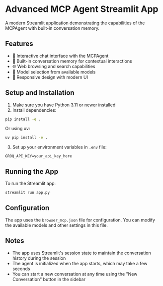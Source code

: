 # Advanced MCP Agent Streamlit App

A modern Streamlit application demonstrating the capabilities of the MCPAgent with built-in conversation memory.

## Features

- 🤖 Interactive chat interface with the MCPAgent
- 🧠 Built-in conversation memory for contextual interactions
- 🌐 Web browsing and search capabilities
- 🔄 Model selection from available models
- 📱 Responsive design with modern UI

## Setup and Installation

1. Make sure you have Python 3.11 or newer installed
2. Install dependencies:

```bash
pip install -e .
```

Or using uv:

```bash
uv pip install -e .
```

3. Set up your environment variables in `.env` file:

```
GROQ_API_KEY=your_api_key_here
```

## Running the App

To run the Streamlit app:

```bash
streamlit run app.py
```

## Configuration

The app uses the `browser_mcp.json` file for configuration. You can modify the available models and other settings in this file.

## Notes

- The app uses Streamlit's session state to maintain the conversation history during the session
- The agent is initialized when the app starts, which may take a few seconds
- You can start a new conversation at any time using the "New Conversation" button in the sidebar
